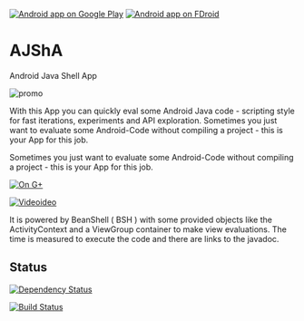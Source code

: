 [![Android app on Google Play](https://developer.android.com/images/brand/en_app_rgb_wo_60.png)](https://play.google.com/store/apps/details?id=org.ligi.ajsha)
[![Android app on FDroid](https://f-droid.org/wiki/images/c/c4/F-Droid-button_available-on.png)](https://f-droid.org/repository/browse/?fdid=org.ligi.ajsha)


AJShA
=====
Android Java Shell App

![promo](https://raw.githubusercontent.com/ligi/AJShA/master/app/promo/511x299.png)

With this App you can quickly eval some Android Java code - scripting style for fast iterations, experiments and API exploration.
Sometimes you just want to evaluate some Android-Code without compiling a project - this is your App for this job.

Sometimes you just want to evaluate some Android-Code without compiling a project - this is your App for this job.

[![On G+](https://lh4.googleusercontent.com/-F0ctHAW75oI/U-ytUxmVe_I/AAAAAAAAAC4/VGAZMrRUVlc/w1160-h725-no/device-2014-08-08-192652.png)](https://plus.google.com/109914154706252107323/posts/dCTu91w8Nom)

[![Videoideo](http://img.youtube.com/vi/5htsw4cunzE/0.jpg)](http://www.youtube.com/watch?v=5htsw4cunzE)

It is powered by BeanShell ( BSH ) with some provided objects like the ActivityContext and a ViewGroup container to make view evaluations.
The time is measured to execute the code and there are links to the javadoc.

Status
------

[![Dependency Status](https://www.versioneye.com/user/projects/53ff2591f4df15a9a7000077/badge.svg?style=flat)](https://www.versioneye.com/user/projects/53ff2591f4df15a9a7000077)

[![Build Status](https://travis-ci.org/ligi/AJShA.svg?branch=master)](https://travis-ci.org/ligi/AJShA)

